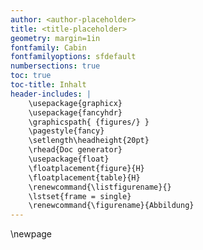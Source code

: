 ```yaml
---
author: <author-placeholder>
title: <title-placeholder>
geometry: margin=1in
fontfamily: Cabin
fontfamilyoptions: sfdefault
numbersections: true
toc: true
toc-title: Inhalt
header-includes: |
    \usepackage{graphicx}
    \usepackage{fancyhdr}
    \graphicspath{ {figures/} }
    \pagestyle{fancy}
    \setlength\headheight{20pt}
    \rhead{Doc generator}
    \usepackage{float}
    \floatplacement{figure}{H}
    \floatplacement{table}{H}
    \renewcommand{\listfigurename}{}
    \lstset{frame = single}
    \renewcommand{\figurename}{Abbildung}
---
```


\newpage
